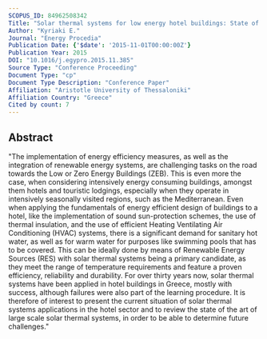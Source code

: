 ```yaml
---
SCOPUS_ID: 84962508342
Title: "Solar thermal systems for low energy hotel buildings: State of the art, perspectives and challenges"
Author: "Kyriaki E."
Journal: "Energy Procedia"
Publication Date: {'$date': '2015-11-01T00:00:00Z'}
Publication Year: 2015
DOI: "10.1016/j.egypro.2015.11.385"
Source Type: "Conference Proceeding"
Document Type: "cp"
Document Type Description: "Conference Paper"
Affiliation: "Aristotle University of Thessaloniki"
Affiliation Country: "Greece"
Cited by count: 7
---
```


## Abstract
"The implementation of energy efficiency measures, as well as the integration of renewable energy systems, are challenging tasks on the road towards the Low or Zero Energy Buildings (ZEB). This is even more the case, when considering intensively energy consuming buildings, amongst them hotels and touristic lodgings, especially when they operate in intensively seasonally visited regions, such as the Mediterranean. Even when applying the fundamentals of energy efficient design of buildings to a hotel, like the implementation of sound sun-protection schemes, the use of thermal insulation, and the use of efficient Heating Ventilating Air Conditioning (HVAC) systems, there is a significant demand for sanitary hot water, as well as for warm water for purposes like swimming pools that has to be covered. This can be ideally done by means of Renewable Energy Sources (RES) with solar thermal systems being a primary candidate, as they meet the range of temperature requirements and feature a proven efficiency, reliability and durability. For over thirty years now, solar thermal systems have been applied in hotel buildings in Greece, mostly with success, although failures were also part of the learning procedure. It is therefore of interest to present the current situation of solar thermal systems applications in the hotel sector and to review the state of the art of large scale solar thermal systems, in order to be able to determine future challenges."
